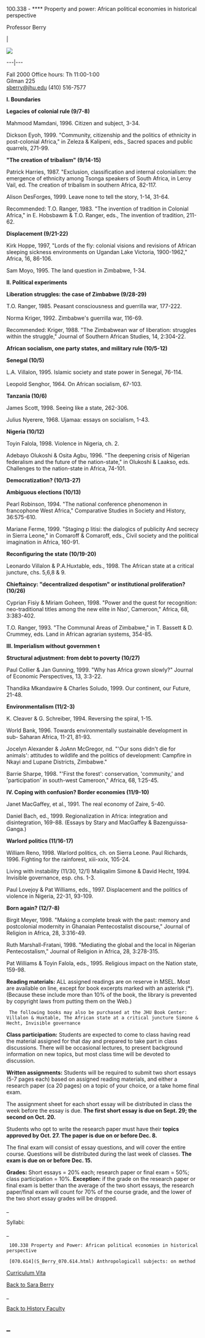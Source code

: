 100.338 - **** Property and power: African political economies in historical
perspective

Professor Berry  

|

![](../graphics/logo.gif)  
  
---|---  
  


Fall 2000 Office hours: Th 11:00-1:00  
Gilman 225  
sberry@jhu.edu (410) 516-7577

**I. Boundaries**

**Legacies of colonial rule (9/7-8)**

Mahmood Mamdani, 1996. Citizen and subject, 3-34.

Dickson Eyoh, 1999. "Community, citizenship and the politics of ethnicity in
post-colonial Africa," in Zeleza & Kalipeni, eds., Sacred spaces and public
quarrels, 271-99.

**"The creation of tribalism" (9/14-15)**

Patrick Harries, 1987. "Exclusion, classification and internal colonialism:
the emergence of ethnicity among Tsonga speakers of South Africa, in Leroy
Vail, ed. The creation of tribalism in southern Africa, 82-117.

Alison DesForges, 1999. Leave none to tell the story, 1-14, 31-64.

Recommended: T.O. Ranger, 1983. "The invention of tradition in Colonial
Africa," in E. Hobsbawm & T.O. Ranger, eds., The invention of tradition,
211-62.

**Displacement (9/21-22)**

Kirk Hoppe, 1997, "Lords of the fly: colonial visions and revisions of African
sleeping sickness environments on Ugandan Lake Victoria, 1900-1962," Africa,
16, 86-106.

Sam Moyo, 1995. The land question in Zimbabwe, 1-34.



**II. Political experiments**

**Liberation struggles: the case of Zimbabwe (9/28-29)**

T.O. Ranger, 1985. Peasant consciousness and guerrilla war, 177-222.

Norma Kriger, 1992. Zimbabwe's guerrilla war, 116-69.

Recommended: Kriger, 1988. "The Zimbabwean war of liberation: struggles within
the struggle," Journal of Southern African Studies, 14, 2:304-22.

**African socialism, one party states, and military rule (10/5-12)**

**Senegal (10/5)**

L.A. Villalon, 1995. Islamic society and state power in Senegal, 76-114.

Leopold Senghor, 1964. On African socialism, 67-103.

**Tanzania (10/6)**

James Scott, 1998. Seeing like a state, 262-306.

Julius Nyerere, 1968. Ujamaa: essays on socialism, 1-43.

**Nigeria (10/12)**

Toyin Falola, 1998. Violence in Nigeria, ch. 2.

Adebayo Olukoshi & Osita Agbu, 1996. "The deepening crisis of Nigerian
federalism and the future of the nation-state," in Olukoshi & Laakso, eds.
Challenges to the nation-state in Africa, 74-101.

**Democratization? (10/13-27)**

**Ambiguous elections (10/13)**

Pearl Robinson, 1994. "The national conference phenomenon in francophone West
Africa," Comparative Studies in Society and History, 36:575-610.

Mariane Ferme, 1999. "Staging p litisi: the dialogics of publicity And secrecy
in Sierra Leone," in Comaroff & Comaroff, eds., Civil society and the
political imagination in Africa, 160-91.

**Reconfiguring the state (10/19-20)**

Leonardo Villalon  & P.A.Huxtable, eds., 1998. The African state at a critical
juncture, chs. 5,6,8 & 9\.

**Chieftaincy: "decentralized despotism" or institutional proliferation?
(10/26)**

Cyprian Fisiy  & Miriam Goheen, 1998. "Power and the quest for recognition:
neo-traditional titles among the new elite in Nso', Cameroon," Africa, 68,
3:383-402.

T.O. Ranger, 1993. "The Communal Areas of Zimbabwe," in T. Bassett & D.
Crummey, eds. Land in African agrarian systems, 354-85.



**III. Imperialism without governmen t**

**Structural adjustment: from debt to poverty (10/27)**

Paul Collier & Jan Gunning, 1999. "Why has Africa grown slowly?" Journal of
Economic Perspectives, 13, 3:3-22.

Thandika Mkandawire & Charles Soludo, 1999. Our continent, our Future, 21-48.

**Environmentalism (11/2-3)**

K. Cleaver & G. Schreiber, 1994. Reversing the spiral, 1-15.

World Bank, 1996. Towards environmentally sustainable development in sub-
Saharan Africa, 11-21, 81-93.

Jocelyn Alexander & JoAnn McGregor, nd. "'Our sons didn't die for animals':
attitudes to wildlife and the politics of development: Campfire in Nkayi and
Lupane Districts, Zimbabwe."

Barrie Sharpe, 1998. "'First the forest': conservation, 'community,' and
'participation' in south-west Cameroon," Africa, 68, 1:25-45.

**IV. Coping with confusion? Border economies (11/9-10)**

Janet MacGaffey, et al., 1991. The real economy of Zaire, 5-40.

Daniel Bach, ed., 1999. Regionalization in Africa: integration and
disintegration, 169-88. (Essays by Stary and MacGaffey & Bazenguissa-Ganga.)

**Warlord politics (11/16-17)**

William Reno, 1998. Warlord politics, ch. on Sierra Leone. Paul Richards,
1996\. Fighting for the rainforest, xiii-xxix, 105-24.

Living with instability (11/30, 12/1) Maliqalim Simone & David Hecht, 1994\.
Invisible governance, esp. chs. 1-3.

Paul Lovejoy & Pat Williams, eds., 1997. Displacement and the politics of
violence in Nigeria, 22-31, 93-109.

**Born again? (12/7-8)**

Birgit Meyer, 1998. "Making a complete break with the past: memory and
postcolonial modernity in Ghanaian Pentecostalist discourse," Journal of
Religion in Africa, 28, 3:316-49.

Ruth Marshall-Fratani, 1998. "Mediating the global and the local in Nigerian
Pentecostalism," Journal of Religion in Africa, 28, 3:278-315.

Pat Williams & Toyin Falola, eds., 1995. Religious impact on the Nation state,
159-98.



**Reading materials:** ALL assigned readings are on reserve in MSEL. Most are
available on line, except for book excerpts marked with an asterisk (*).
(Because these include more than 10% of the book, the library is prevented by
copyright laws from putting them on the Web.)  

     The following books may also be purchased at the JHU Book Center: Villalon & Huxtable, The African state at a critical juncture Simone & Hecht, Invisible governance 

**Class participation:** Students are expected to come to class having read
the material assigned for that day and prepared to take part in class
discussions. There will be occasional lectures, to present background
information on new topics, but most class time will be devoted to discussion.

**Written assignments:** Students will be required to submit two short essays
(5-7 pages each) based on assigned reading materials, and either a research
paper (ca 20 pages) on a topic of your choice, or a take home final exam.

The assignment sheet for each short essay will be distributed in class the
week before the essay is due. **The first short essay is due on Sept. 29; the
second on Oct. 20.**

Students who opt to write the research paper must have their **topics approved
by Oct. 27. The paper is due on or before Dec. 8.**

The final exam will consist of essay questions, and will cover the entire
course. Questions will be distributed during the last week of classes. **The
exam is due on or before Dec. 15.**



**Grades:** Short essays = 20% each; research paper or final exam = 50%; class
participation = 10%. **Exception:** if the grade on the research paper or
final exam is better than the average of the two short essays, the research
paper/final exam will count for 70% of the course grade, and the lower of the
two short essay grades will be dropped.

_



Syllabi:

_

     100.338 Property and Power: African political economies in historical perspective

     [070.614](S_Berry_070.614.html) Anthropologicall subjects: on method

[Curriculum Vita](Sara_Berry_CV.html)

[Back to Sara Berry](Sara_Berry.html)

_

[Back to History Faculty](Faculty_at_Hopkins.html)

_  
---  
  


